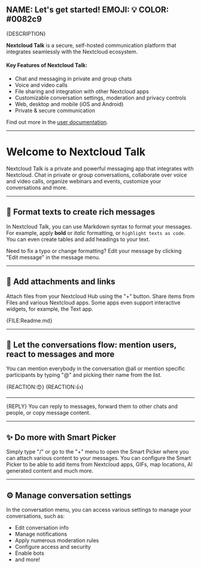 NAME: Let's get started!
EMOJI: 💡
COLOR: #0082c9
---
{DESCRIPTION}

**Nextcloud Talk** is a secure, self-hosted communication platform that integrates seamlessly with the Nextcloud ecosystem.

#### Key Features of Nextcloud Talk:

* Chat and messaging in private and group chats
* Voice and video calls
* File sharing and integration with other Nextcloud apps
* Customizable conversation settings, moderation and privacy controls
* Web, desktop and mobile (iOS and Android)
* Private & secure communication

Find out more in the [user documentation](https://docs.nextcloud.com/server/latest/user_manual/en/talk/index.html).

---

# Welcome to Nextcloud Talk

Nextcloud Talk is a private and powerful messaging app that integrates with Nextcloud. Chat in private or group conversations, collaborate over voice and video calls, organize webinars and events, customize your conversations and more.

---

## 🎨 Format texts to create rich messages

In Nextcloud Talk, you can use Markdown syntax to format your messages. For example, apply **bold** or *italic* formatting, or `highlight texts as code`. You can even create tables and add headings to your text.

Need to fix a typo or change formatting? Edit your message by clicking "Edit message" in the message menu.

---

## 🔗 Add attachments and links

Attach files from your Nextcloud Hub using the "+" button. Share items from Files and various Nextcloud apps. Some apps even support interactive widgets, for example, the Text app.

{FILE:Readme.md}

---

## 💭 Let the conversations flow: mention users, react to messages and more

You can mention everybody in the conversation @all or mention specific participants by typing "@" and picking their name from the list.

{REACTION:😍}
{REACTION:👍}

---

{REPLY}
You can reply to messages, forward them to other chats and people, or copy message content.

---

## ✨ Do more with Smart Picker

Simply type "/" or go to the "+" menu to open the Smart Picker where you can attach various content to your messages. You can configure the Smart Picker to be able to add items from Nextcloud apps, GIFs, map locations, AI generated content and much more.

---

## ⚙️ Manage conversation settings

In the conversation menu, you can access various settings to manage your conversations, such as:
* Edit conversation info
* Manage notifications
* Apply numerous moderation rules
* Configure access and security
* Enable bots
* and more!

